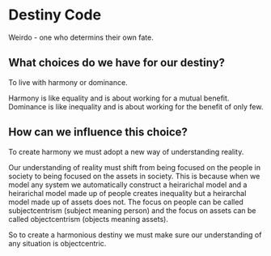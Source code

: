 # Destiny Code

Weirdo - one who determins their own fate.


## What choices do we have for our destiny?

To live with harmony or dominance.

Harmony is like equality and is about working for a mutual benefit. Dominance is like inequality and is about working for the benefit of only few.

## How can we influence this choice?

To create harmony we must adopt a new way of understanding reality.

Our understanding of reality must shift from being focused on the people in society to being focused on the assets in society.
This is because when we model any system we automatically construct a heirarichal model and a heirarichal model made up of people creates inequality but a heirarchal model made up of assets does not.
The focus on people can be called subjectcentrism (subject meaning person) and the focus on assets can be called objectcentrism (objects meaning assets).

So to create a harmonious destiny we must make sure our understanding of any situation is objectcentric.
